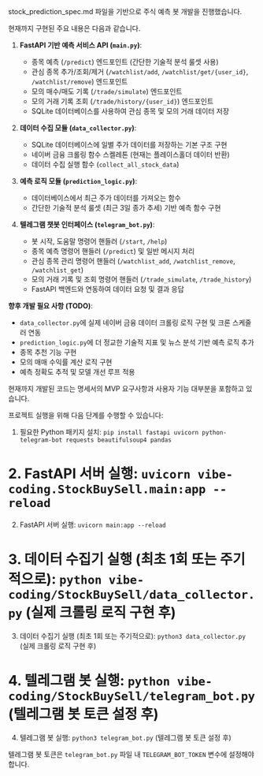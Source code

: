 
stock_prediction_spec.md 파일을 기반으로 주식 예측 봇 개발을 진행했습니다.

현재까지 구현된 주요 내용은 다음과 같습니다.

1.  **FastAPI 기반 예측 서비스 API (`main.py`)**:
    *   종목 예측 (`/predict`) 엔드포인트 (간단한 기술적 분석 룰셋 사용)
    *   관심 종목 추가/조회/제거 (`/watchlist/add`, `/watchlist/get/{user_id}`, `/watchlist/remove`) 엔드포인트
    *   모의 매수/매도 기록 (`/trade/simulate`) 엔드포인트
    *   모의 거래 기록 조회 (`/trade/history/{user_id}`) 엔드포인트
    *   SQLite 데이터베이스를 사용하여 관심 종목 및 모의 거래 데이터 저장

2.  **데이터 수집 모듈 (`data_collector.py`)**:
    *   SQLite 데이터베이스에 일별 주가 데이터를 저장하는 기본 구조 구현
    *   네이버 금융 크롤링 함수 스켈레톤 (현재는 플레이스홀더 데이터 반환)
    *   데이터 수집 실행 함수 (`collect_all_stock_data`)

3.  **예측 로직 모듈 (`prediction_logic.py`)**:
    *   데이터베이스에서 최근 주가 데이터를 가져오는 함수
    *   간단한 기술적 분석 룰셋 (최근 3일 종가 추세) 기반 예측 함수 구현

4.  **텔레그램 챗봇 인터페이스 (`telegram_bot.py`)**:
    *   봇 시작, 도움말 명령어 핸들러 (`/start`, `/help`)
    *   종목 예측 명령어 핸들러 (`/predict`) 및 일반 메시지 처리
    *   관심 종목 관리 명령어 핸들러 (`/watchlist_add`, `/watchlist_remove`, `/watchlist_get`)
    *   모의 거래 기록 및 조회 명령어 핸들러 (`/trade_simulate`, `/trade_history`)
    *   FastAPI 백엔드와 연동하여 데이터 요청 및 결과 응답

**향후 개발 필요 사항 (TODO)**:

*   `data_collector.py`에 실제 네이버 금융 데이터 크롤링 로직 구현 및 크론 스케줄러 연동
*   `prediction_logic.py`에 더 정교한 기술적 지표 및 뉴스 분석 기반 예측 로직 추가
*   종목 추천 기능 구현
*   모의 매매 수익률 계산 로직 구현
*   예측 정확도 추적 및 모델 개선 루프 적용

현재까지 개발된 코드는 명세서의 MVP 요구사항과 사용자 기능 대부분을 포함하고 있습니다.

프로젝트 실행을 위해 다음 단계를 수행할 수 있습니다:
1.  필요한 Python 패키지 설치: `pip install fastapi uvicorn python-telegram-bot requests beautifulsoup4 pandas`
# 2.  FastAPI 서버 실행: `uvicorn vibe-coding.StockBuySell.main:app --reload`
2.  FastAPI 서버 실행: `uvicorn main:app --reload`
# 3.  데이터 수집기 실행 (최초 1회 또는 주기적으로): `python vibe-coding/StockBuySell/data_collector.py` (실제 크롤링 로직 구현 후)
3.  데이터 수집기 실행 (최초 1회 또는 주기적으로): `python3 data_collector.py` (실제 크롤링 로직 구현 후)
# 4.  텔레그램 봇 실행: `python vibe-coding/StockBuySell/telegram_bot.py` (텔레그램 봇 토큰 설정 후)
4.  텔레그램 봇 실행: `python3 telegram_bot.py` (텔레그램 봇 토큰 설정 후)

텔레그램 봇 토큰은 `telegram_bot.py` 파일 내 `TELEGRAM_BOT_TOKEN` 변수에 설정해야 합니다.